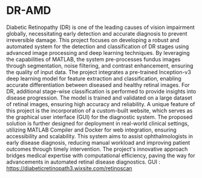# DR-AMD 
Diabetic Retinopathy (DR) is one of the leading causes of vision impairment globally, necessitating early detection and accurate diagnosis to prevent irreversible damage. This project focuses on developing a robust and automated system for the detection and classification of DR stages using advanced image processing and deep learning techniques. By leveraging the capabilities of MATLAB, the system pre-processes fundus images through segmentation, noise filtering, and contrast enhancement, ensuring the quality of input data.
The project integrates a pre-trained Inception-v3 deep learning model for feature extraction and classification, enabling accurate differentiation between diseased and healthy retinal images. For DR, additional stage-wise classification is performed to provide insights into disease progression. The model is trained and validated on a large dataset of retinal images, ensuring high accuracy and reliability. A unique feature of this project is the incorporation of a custom-built website, which serves as the graphical user interface (GUI) for the diagnostic system.
The proposed solution is further designed for deployment in real-world clinical settings, utilizing MATLAB Compiler and Docker for web integration, ensuring accessibility and scalability. This system aims to assist ophthalmologists in early disease diagnosis, reducing manual workload and improving patient outcomes through timely intervention. The project's innovative approach bridges medical expertise with computational efficiency, paving the way for advancements in automated retinal disease diagnostics.
GUI : https://diabeticretinopath3.wixsite.com/retinoscan 
